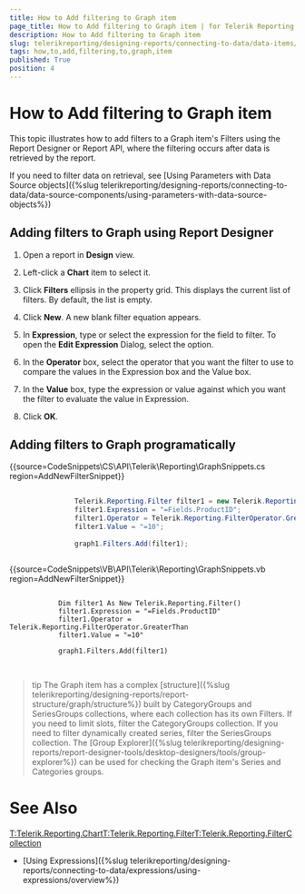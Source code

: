 ```yaml
---
title: How to Add filtering to Graph item
page_title: How to Add filtering to Graph item | for Telerik Reporting Documentation
description: How to Add filtering to Graph item
slug: telerikreporting/designing-reports/connecting-to-data/data-items/filtering-data/how-to-add-filtering-to-graph-item
tags: how,to,add,filtering,to,graph,item
published: True
position: 4
---
```


# How to Add filtering to Graph item



This topic illustrates how to add filters to a Graph item's Filters using the Report Designer or Report API,
        where the filtering occurs after data is retrieved by the report.
      

If you need to filter data on retrieval, see [Using Parameters with Data Source objects]({%slug telerikreporting/designing-reports/connecting-to-data/data-source-components/using-parameters-with-data-source-objects%})

## Adding filters to Graph using Report Designer

1. Open a report in __Design__ view.
            

1. Left-click a __Chart__ item to select it.
            

1. Click __Filters__ ellipsis in the property grid. This displays the current list of filters. By default, the list is empty.
            

1. Click __New__. A new blank filter equation appears.
            

1. In __Expression__, type or select the expression for the field to filter. To open the __Edit Expression__ Dialog, select the <Expression> option.
            

1. In the __Operator__ box, select the operator that you want the filter to use to compare the values in the Expression box and the Value box.
            

1. In the __Value__ box, type the expression or value against which you want the filter to evaluate the value in Expression.
            

1. Click __OK__.
            

## Adding filters to Graph programatically

{{source=CodeSnippets\CS\API\Telerik\Reporting\GraphSnippets.cs region=AddNewFilterSnippet}}
````C#
	
	            Telerik.Reporting.Filter filter1 = new Telerik.Reporting.Filter();
	            filter1.Expression = "=Fields.ProductID";
	            filter1.Operator = Telerik.Reporting.FilterOperator.GreaterThan;
	            filter1.Value = "=10";
	
	            graph1.Filters.Add(filter1);
	
````



{{source=CodeSnippets\VB\API\Telerik\Reporting\GraphSnippets.vb region=AddNewFilterSnippet}}
````VB
	
	        Dim filter1 As New Telerik.Reporting.Filter()
	        filter1.Expression = "=Fields.ProductID"
	        filter1.Operator = Telerik.Reporting.FilterOperator.GreaterThan
	        filter1.Value = "=10"
	
	        graph1.Filters.Add(filter1)
	
````



## 

>tip The Graph item has a complex [structure]({%slug telerikreporting/designing-reports/report-structure/graph/structure%}) built by CategoryGroups and SeriesGroups collections, where each collection has its own Filters.            If you need to limit slots, filter the CategoryGroups collection. If you need to filter dynamically created series, filter the SeriesGroups collection.          The [Group Explorer]({%slug telerikreporting/designing-reports/report-designer-tools/desktop-designers/tools/group-explorer%}) can be used for checking the           Graph item's Series and Categories groups.          


# See Also
[T:Telerik.Reporting.Chart]()[T:Telerik.Reporting.Filter]()[T:Telerik.Reporting.FilterCollection]()

 * [Using Expressions]({%slug telerikreporting/designing-reports/connecting-to-data/expressions/using-expressions/overview%})
